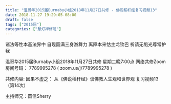 ```yaml
---
title: "温哥华2015届Burnaby小组2018年11月27日共修 - 佛说稻秆经复习视频13"
date: 2018-11-27 19:29:05-08:00
draft: false
tags: ["2015届"]
categories: ["慧灯禅修班"]
---
```

诸法等性本基法界中 自现圆满三身游舞力
离障本来怙主龙钦巴 祈请无垢光尊常护我

温哥华2015届Burnaby小组2018年11月27日共修
星期二晚7:00点
网络共修Zoom房间号码： 7789995278 ( zoom.us/j/7789995278 )

共修内容:
因果不虚之：
从《佛说稻秆经》谈佛教人生观和世界观 复习视频13（第14次）

主持师兄：圆信Sherry
